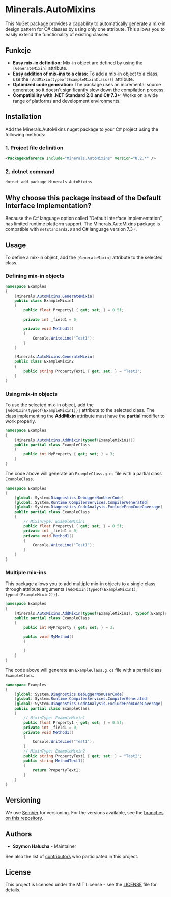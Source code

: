 # Minerals.AutoMixins

This NuGet package provides a capability to automatically generate a [mix-in](https://en.wikipedia.org/wiki/Mixin) design pattern for C# classes by using only one attribute. This allows you to easily extend the functionality of existing classes.

## Funkcje

- **Easy mix-in definition:** Mix-in object are defined by using the ```[GenerateMixin]``` attribute.
- **Easy addition of mix-ins to a class:** To add a mix-in object to a class, use the ```[AddMixin(typeof(ExampleMixinClass))]``` attribute.
- **Optimized code generation:** The package uses an incremental source generator, so it doesn't significantly slow down the compilation process.
- **Compatibility with .NET Standard 2.0 and C# 7.3+:** Works on a wide range of platforms and development environments.

## Installation

Add the Minerals.AutoMixins nuget package to your C# project using the following methods:

### 1. Project file definition

```xml
<PackageReference Include="Minerals.AutoMixins" Version="0.2.*" />
```

### 2. dotnet command

```bat
dotnet add package Minerals.AutoMixins
```

## Why choose this package instead of the Default Interface Implementation?

Because the C# language option called "Default Interface Implementation", has limited runtime platform support. The Minerals.AutoMixins package is compatible with ```netstandard2.0``` and C# language version 7.3+.

## Usage

To define a mix-in object, add the ```[GenerateMixin]``` attribute to the selected class.

### Defining mix-in objects

```csharp
namespace Examples
{
    [Minerals.AutoMixins.GenerateMixin]
    public class ExampleMixin1
    {
        public float Property1 { get; set; } = 0.5f;

        private int _field1 = 0;

        private void Method1()
        {
            Console.WriteLine("Test1");
        }
    }

    [Minerals.AutoMixins.GenerateMixin]
    public class ExampleMixin2
    {
        public string PropertyText1 { get; set; } = "Test2";
    }
}
```

### Using mix-in objects

To use the selected mix-in object, add the ```[AddMixin(typeof(ExampleMixin1))]``` attribute to the selected class. The class implementing the **AddMixin** attribute must have the **partial** modifier to work properly.

```csharp
namespace Examples
{
    [Minerals.AutoMixins.AddMixin(typeof(ExampleMixin1))]
    public partial class ExampleClass
    {
        public int MyProperty { get; set; } = 3;
    }
}
```

The code above will generate an ```ExampleClass.g.cs``` file with a partial class ```ExampleClass```.

```csharp
namespace Examples
{
    [global::System.Diagnostics.DebuggerNonUserCode]
    [global::System.Runtime.CompilerServices.CompilerGenerated]
    [global::System.Diagnostics.CodeAnalysis.ExcludeFromCodeCoverage]
    public partial class ExampleClass
    {
        // MixinType: ExampleMixin1
        public float Property1 { get; set; } = 0.5f;
        private int _field1 = 0;
        private void Method1()
        {
            Console.WriteLine("Test1");
        }
    }
}
```

### Multiple mix-ins

This package allows you to add multiple mix-in objects to a single class through attribute arguments ```[AddMixin(typeof(ExampleMixin1), typeof(ExampleMixin2))]```.

```csharp
namespace Examples
{
    [Minerals.AutoMixins.AddMixin(typeof(ExampleMixin1), typeof(ExampleMixin2))]
    public partial class ExampleClass
    {
        public int MyProperty { get; set; } = 3;

        public void MyMethod()
        {

        }
    }
}
```

The code above will generate an ```ExampleClass.g.cs``` file with a partial class ```ExampleClass```.

```csharp
namespace Examples
{
    [global::System.Diagnostics.DebuggerNonUserCode]
    [global::System.Runtime.CompilerServices.CompilerGenerated]
    [global::System.Diagnostics.CodeAnalysis.ExcludeFromCodeCoverage]
    public partial class ExampleClass
    {
        // MixinType: ExampleMixin1
        public float Property1 { get; set; } = 0.5f;
        private int _field1 = 0;
        private void Method1()
        {
            Console.WriteLine("Test1");
        }
        // MixinType: ExampleMixin2
        public string PropertyText1 { get; set; } = "Test2";
        public string MethodText1()
        {
            return PropertyText1;
        }
    }
}
```

## Versioning

We use [SemVer](http://semver.org/) for versioning. For the versions available, see the [branches on this repository](https://github.com/SzymonHalucha/Minerals.AutoMixins/branches).

## Authors

- **Szymon Hałucha** - Maintainer

See also the list of [contributors](https://github.com/SzymonHalucha/Minerals.AutoMixins/contributors) who participated in this project.

## License

This project is licensed under the MIT License - see the [LICENSE](./LICENSE) file for details.
